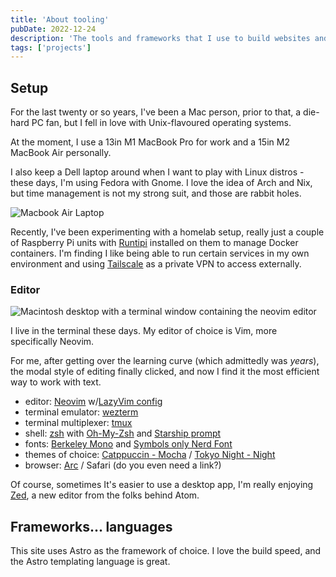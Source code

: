 ```yaml
---
title: 'About tooling'
pubDate: 2022-12-24
description: 'The tools and frameworks that I use to build websites and web apps.'
tags: ['projects']
---
```


## Setup

For the last twenty or so years, I've been a Mac person, prior to that, a die-hard PC fan, but I fell in love with Unix-flavoured operating systems.

At the moment, I use a 13in M1 MacBook Pro for work and a 15in M2 MacBook Air personally.

I also keep a Dell laptop around when I want to play with Linux distros - these days, I'm using Fedora with Gnome. I love the idea of Arch and Nix, but time management is not my strong suit, and those are rabbit holes.

![Macbook Air Laptop](/images/posts/macbook-air.avif)

Recently, I've been experimenting with a homelab setup, really just a couple of Raspberry Pi units with [Runtipi](https://runtipi.io) installed on them to manage Docker containers. I'm finding I like being able to run certain services in my own environment and using [Tailscale](https://tailscale.com) as a private VPN to access externally.

### Editor

![Macintosh desktop with a terminal window containing the neovim editor](/images/posts/neovim-rose-pine.avif)

I live in the terminal these days. My editor of choice is Vim, more specifically Neovim.

For me, after getting over the learning curve (which admittedly was _years_), the modal style of editing finally clicked, and now I find it the most efficient way to work with text.

- editor: [Neovim](https://neovim.io/) w/[LazyVim config](https://www.lazyvim.org/)
- terminal emulator: [wezterm](https://wezfurlong.org/wezterm/index.html)
- terminal multiplexer: [tmux](https://github.com/tmux/tmux)
- shell: [zsh](https://www.zsh.org/) with [Oh-My-Zsh](https://ohmyz.sh/) and [Starship prompt](https://starship.rs/)
- fonts: [Berkeley Mono](https://berkeleygraphics.com/typefaces/berkeley-mono/) and [Symbols only Nerd Font](https://www.nerdfonts.com/)
- themes of choice: [Catppuccin - Mocha](https://github.com/catppuccin/catppuccin) / [Tokyo Night - Night](https://github.com/folke/tokyonight.nvim)
- browser: [Arc](https://arc.net) / Safari (do you even need a link?)

Of course, sometimes It's easier to use a desktop app, I'm really enjoying [Zed](https://zed.dev), a new editor from the folks behind Atom.

## Frameworks... languages

This site uses Astro as the framework of choice. I love the build speed, and the Astro templating language is great.
